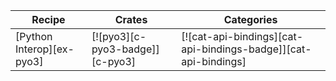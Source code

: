 | Recipe | Crates | Categories |
|--------|--------|------------|
| [Python Interop][ex-pyo3] | [![pyo3][c-pyo3-badge]][c-pyo3] | [![cat-api-bindings][cat-api-bindings-badge]][cat-api-bindings] |
